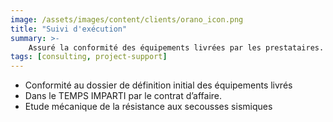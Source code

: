 ```yaml
---
image: /assets/images/content/clients/orano_icon.png
title: "Suivi d'exécution"
summary: >-
    Assuré la conformité des équipements livrées par les prestataires.
tags: [consulting, project-support]
---
```


<ul>
    <li>Conformité au dossier de définition initial des équipements livrés</li>
    <li>Dans le TEMPS IMPARTI par le contrat d’affaire.</li>
    <li>Etude mécanique de la résistance aux secousses sismiques</li>
</ul>
